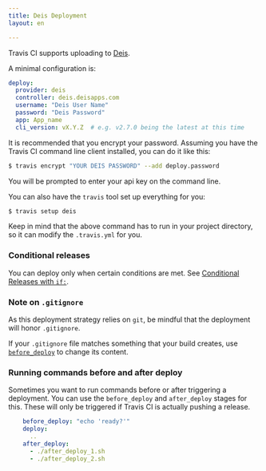 ```yaml
---
title: Deis Deployment
layout: en

---
```


Travis CI supports uploading to [Deis](http://deis.io/).

A minimal configuration is:

```yaml
deploy:
  provider: deis
  controller: deis.deisapps.com
  username: "Deis User Name"
  password: "Deis Password"
  app: App_name
  cli_version: vX.Y.Z  # e.g. v2.7.0 being the latest at this time
```

It is recommended that you encrypt your password.
Assuming you have the Travis CI command line client installed, you can do it like this:

```bash
$ travis encrypt "YOUR DEIS PASSWORD" --add deploy.password
```

You will be prompted to enter your api key on the command line.

You can also have the `travis` tool set up everything for you:

```bash
$ travis setup deis
```

Keep in mind that the above command has to run in your project directory, so it can modify the `.travis.yml` for you.

### Conditional releases

You can deploy only when certain conditions are met.
See [Conditional Releases with `if:`](/user/deployment#Conditional-Releases-with-on%3A).

### Note on `.gitignore`

As this deployment strategy relies on `git`, be mindful that the deployment will
honor `.gitignore`.

If your `.gitignore` file matches something that your build creates, use
[`before_deploy`](#Running-commands-before-and-after-deploy) to change
its content.

### Running commands before and after deploy

Sometimes you want to run commands before or after triggering a deployment. You can use the `before_deploy` and `after_deploy` stages for this. These will only be triggered if Travis CI is actually pushing a release.

```yaml
    before_deploy: "echo 'ready?'"
    deploy:
      ..
    after_deploy:
      - ./after_deploy_1.sh
      - ./after_deploy_2.sh
```
